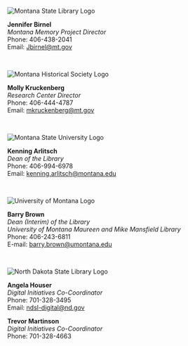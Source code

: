 ![Montana State Library Logo](/public/static/static/local/bigsky/msl_logo.png "Montana State Library")
  
**Jennifer Birnel**  
*Montana Memory Project Director*    
Phone: 406-438-2041  
Email: Jbirnel@mt.gov

&nbsp;

![Montana Historical Society Logo](/public/static/static/local/bigsky/mhs_logo.jpg "Montana Historical Society")

**Molly Kruckenberg**  
*Research Center Director*   
Phone: 406-444-4787  
Email: mkruckenberg@mt.gov   
 
&nbsp;
 
 
![Montana State University Logo](/public/static/static/local/bigsky/msu_logo.png "Montana State University")

**Kenning Arlitsch**   
*Dean of the Library*   
Phone: 406-994-6978  
Email: kenning.arlitsch@montana.edu
 
&nbsp;

![University of Montana Logo](/public/static/static/local/bigsky/um_logo.png "University of Montana")

**Barry Brown**   
*Dean (Interim) of the Library*  
*University of Montana Maureen and Mike Mansfield Library*  
Phone: 406-243-6811  
E-mail: barry.brown@umontana.edu

&nbsp;
 
![North Dakota State Library Logo](/public/static/static/local/bigsky/ndsl_logo.png "North Dakota State Library")
 
**Angela Houser**  
*Digital Initiatives Co-Coordinator*   
Phone: 701-328-3495  
Email: ndsl-digital@nd.gov
 
**Trevor Martinson**  
*Digital Initiatives Co-Coordinator*   
Phone: 701-328-4663 